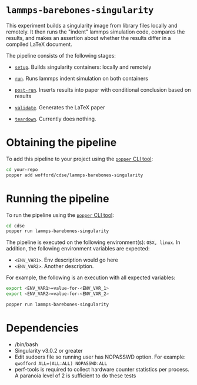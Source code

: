 # `lammps-barebones-singularity`


This experiment builds a singularity image from library files locally and remotely. It then runs the "indent" lammps simulation code, compares the results, and makes an assertion about whether the results differ in a compiled LaTeX document.

The pipeline consists of the following stages:

  * [`setup`](./setup.sh). Builds singularity containers: locally and remotely

  * [`run`](./run.sh). Runs lammps indent simulation on both containers

  * [`post-run`](./post-run.sh). Inserts results into paper with conditional conclusion based on results

  * [`validate`](./validate.sh). Generates the LaTeX paper

  * [`teardown`](./teardown.sh). Currently does nothing.

# Obtaining the pipeline

To add this pipeline to your project using the
[`popper` CLI tool](https://github.com/systemslab/popper):

```bash
cd your-repo
popper add wofford/cdse/lammps-barebones-singularity
```

# Running the pipeline

To run the pipeline using the
[`popper` CLI tool](https://github.com/systemslab/popper):

```bash
cd cdse
popper run lammps-barebones-singularity
```

The pipeline is executed on the following environment(s): `OSX, linux`. In addition,
the following environment variables are expected:

  * `<ENV_VAR1>`. Env description would go here
  * `<ENV_VAR2>`. Another description.


For example, the following is an execution with all expected
variables:

```bash
export <ENV_VAR1>=value-for-<ENV_VAR_1>
export <ENV_VAR2>=value-for-<ENV_VAR_2>

popper run lammps-barebones-singularity
```

# Dependencies


  * /bin/bash
  * Singularity v3.0.2 or greater
  * Edit sudoers file so running user has NOPASSWD option. For example: ```qwofford	ALL=(ALL:ALL) NOPASSWD:ALL```
  * perf-tools is required to collect hardware counter statistics per process. A paranoia level of 2 is sufficient to do these tests
